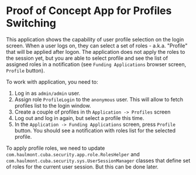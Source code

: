 # Proof of Concept App for Profiles Switching

This application shows the capability of user profile selection on the login screen. 
When a user logs on, they can select a set of roles - a.k.a. "Profile" that 
will be applied after logon. The application does not apply the roles to the session yet, 
but you are able to select profile and see the list of assigned roles in a notification 
(see `Funding Applications` browser screen, `Profile` button). 

To work with application, you need to:
1. Log in as `admin/admin` user.
2. Assign role `ProfileLogin` to the `anonymous` user. This will allow to fetch profiles list to the login window. 
3. Create a couple of profiles in th `Application -> Profiles` screen
4. Log out and log in again, but select a profile this time.
5. In the `Application -> Funding Applications` screen, press `Profile` button. You should see a notification with roles list for the selected profile.

To apply profile roles, we need to update `com.haulmont.cuba.security.app.role.RolesHelper` 
and `com.haulmont.cuba.security.sys.UserSessionManager` classes that define set of roles for the current user session. 
But this can be done later.  